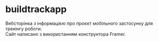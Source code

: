 # buildtrackapp
Вебсторінка з інформацією про проєкт мобільного застосунку для трекінгу роботи.  
Сайт написано з використанням конструктора Framer.
